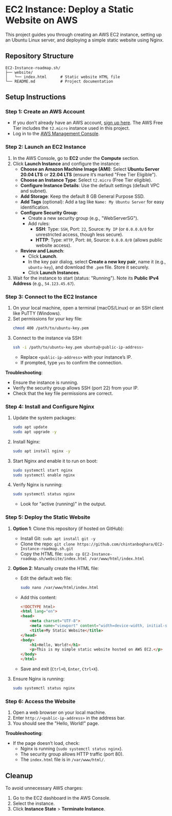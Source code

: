 # EC2 Instance: Deploy a Static Website on AWS

This project guides you through creating an AWS EC2 instance, setting up an Ubuntu Linux server, and deploying a simple static website using Nginx.

## Repository Structure

```
EC2-Instance-roadmap.sh/
├── website/
│   └── index.html      # Static website HTML file
└── README.md           # Project documentation
```

## Setup Instructions

### Step 1: Create an AWS Account
- If you don’t already have an AWS account, [sign up here](https://aws.amazon.com). The AWS Free Tier includes the `t2.micro` instance used in this project.
- Log in to the [AWS Management Console](https://console.aws.amazon.com).

### Step 2: Launch an EC2 Instance
1. In the AWS Console, go to **EC2** under the **Compute** section.
2. Click **Launch Instance** and configure the instance:
   - **Choose an Amazon Machine Image (AMI)**: Select **Ubuntu Server 20.04 LTS** or **22.04 LTS** (ensure it’s marked "Free Tier Eligible").
   - **Choose an Instance Type**: Select `t2.micro` (Free Tier eligible).
   - **Configure Instance Details**: Use the default settings (default VPC and subnet).
   - **Add Storage**: Keep the default 8 GB General Purpose SSD.
   - **Add Tags** (optional): Add a tag like `Name: My Ubuntu Server` for easy identification.
   - **Configure Security Group**:
     - Create a new security group (e.g., "WebServerSG").
     - Add rules:
       - **SSH**: Type: `SSH`, Port: `22`, Source: `My IP` (or `0.0.0.0/0` for unrestricted access, though less secure).
       - **HTTP**: Type: `HTTP`, Port: `80`, Source: `0.0.0.0/0` (allows public website access).
   - **Review and Launch**:
     - Click **Launch**.
     - In the key pair dialog, select **Create a new key pair**, name it (e.g., `ubuntu-key`), and download the `.pem` file. Store it securely.
     - Click **Launch Instances**.
3. Wait for the instance to start (status: "Running"). Note its **Public IPv4 Address** (e.g., `54.123.45.67`).

### Step 3: Connect to the EC2 Instance
1. On your local machine, open a terminal (macOS/Linux) or an SSH client like PuTTY (Windows).
2. Set permissions for your key file:
   ```bash
   chmod 400 /path/to/ubuntu-key.pem
   ```
3. Connect to the instance via SSH:
   ```bash
   ssh -i /path/to/ubuntu-key.pem ubuntu@<public-ip-address>
   ```
   - Replace `<public-ip-address>` with your instance’s IP.
   - If prompted, type `yes` to confirm the connection.

**Troubleshooting**:
- Ensure the instance is running.
- Verify the security group allows SSH (port 22) from your IP.
- Check that the key file permissions are correct.

### Step 4: Install and Configure Nginx
1. Update the system packages:
   ```bash
   sudo apt update
   sudo apt upgrade -y
   ```
2. Install Nginx:
   ```bash
   sudo apt install nginx -y
   ```
3. Start Nginx and enable it to run on boot:
   ```bash
   sudo systemctl start nginx
   sudo systemctl enable nginx
   ```
4. Verify Nginx is running:
   ```bash
   sudo systemctl status nginx
   ```
   - Look for "active (running)" in the output.

### Step 5: Deploy the Static Website
1. **Option 1**: Clone this repository (if hosted on GitHub):
   - Install Git: `sudo apt install git -y`
   - Clone the repo: `git clone https://github.com/chintanboghara/EC2-Instance-roadmap.sh.git`
   - Copy the HTML file: `sudo cp EC2-Instance-roadmap.sh/website/index.html /var/www/html/index.html`

2. **Option 2**: Manually create the HTML file:
   - Edit the default web file:
     ```bash
     sudo nano /var/www/html/index.html
     ```
   - Add this content:
     ```html
     <!DOCTYPE html>
     <html lang="en">
     <head>
         <meta charset="UTF-8">
         <meta name="viewport" content="width=device-width, initial-scale=1.0">
         <title>My Static Website</title>
     </head>
     <body>
         <h1>Hello, World!</h1>
         <p>This is my simple static website hosted on AWS EC2.</p>
     </body>
     </html>
     ```
   - Save and exit (`Ctrl+O`, `Enter`, `Ctrl+X`).

3. Ensure Nginx is running:
   ```bash
   sudo systemctl status nginx
   ```

### Step 6: Access the Website
1. Open a web browser on your local machine.
2. Enter `http://<public-ip-address>` in the address bar.
3. You should see the "Hello, World!" page.

**Troubleshooting**:
- If the page doesn’t load, check:
  - Nginx is running (`sudo systemctl status nginx`).
  - The security group allows HTTP traffic (port 80).
  - The `index.html` file is in `/var/www/html/`.

## Cleanup
To avoid unnecessary AWS charges:
1. Go to the EC2 dashboard in the AWS Console.
2. Select the instance.
3. Click **Instance State** > **Terminate Instance**.
